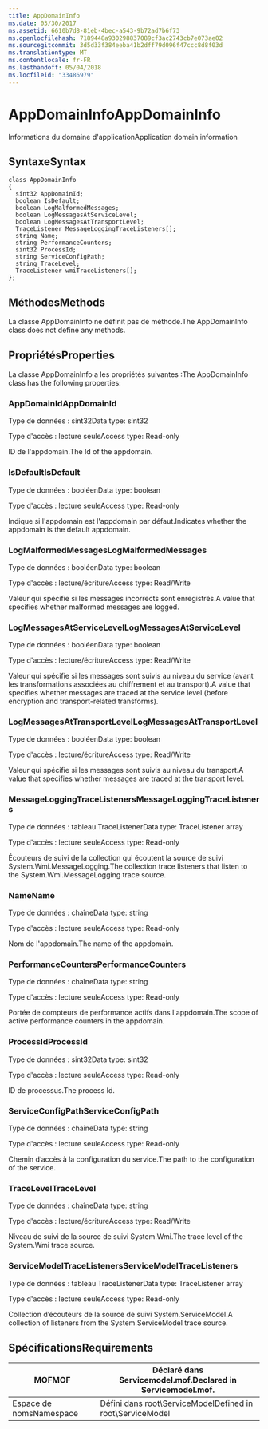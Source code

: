 ```yaml
---
title: AppDomainInfo
ms.date: 03/30/2017
ms.assetid: 6610b7d8-81eb-4bec-a543-9b72ad7b6f73
ms.openlocfilehash: 7189448a930298837089cf3ac2743cb7e073ae02
ms.sourcegitcommit: 3d5d33f384eeba41b2dff79d096f47ccc8d8f03d
ms.translationtype: MT
ms.contentlocale: fr-FR
ms.lasthandoff: 05/04/2018
ms.locfileid: "33486979"
---
```

# <a name="appdomaininfo"></a><span data-ttu-id="69457-102">AppDomainInfo</span><span class="sxs-lookup"><span data-stu-id="69457-102">AppDomainInfo</span></span>
<span data-ttu-id="69457-103">Informations du domaine d'application</span><span class="sxs-lookup"><span data-stu-id="69457-103">Application domain information</span></span>  
  
## <a name="syntax"></a><span data-ttu-id="69457-104">Syntaxe</span><span class="sxs-lookup"><span data-stu-id="69457-104">Syntax</span></span>  
  
```  
class AppDomainInfo  
{  
  sint32 AppDomainId;  
  boolean IsDefault;  
  boolean LogMalformedMessages;  
  boolean LogMessagesAtServiceLevel;  
  boolean LogMessagesAtTransportLevel;  
  TraceListener MessageLoggingTraceListeners[];  
  string Name;  
  string PerformanceCounters;  
  sint32 ProcessId;  
  string ServiceConfigPath;  
  string TraceLevel;  
  TraceListener wmiTraceListeners[];  
};  
```  
  
## <a name="methods"></a><span data-ttu-id="69457-105">Méthodes</span><span class="sxs-lookup"><span data-stu-id="69457-105">Methods</span></span>  
 <span data-ttu-id="69457-106">La classe AppDomainInfo ne définit pas de méthode.</span><span class="sxs-lookup"><span data-stu-id="69457-106">The AppDomainInfo class does not define any methods.</span></span>  
  
## <a name="properties"></a><span data-ttu-id="69457-107">Propriétés</span><span class="sxs-lookup"><span data-stu-id="69457-107">Properties</span></span>  
 <span data-ttu-id="69457-108">La classe AppDomainInfo a les propriétés suivantes :</span><span class="sxs-lookup"><span data-stu-id="69457-108">The AppDomainInfo class has the following properties:</span></span>  
  
### <a name="appdomainid"></a><span data-ttu-id="69457-109">AppDomainId</span><span class="sxs-lookup"><span data-stu-id="69457-109">AppDomainId</span></span>  
 <span data-ttu-id="69457-110">Type de données : sint32</span><span class="sxs-lookup"><span data-stu-id="69457-110">Data type: sint32</span></span>  
  
 <span data-ttu-id="69457-111">Type d'accès : lecture seule</span><span class="sxs-lookup"><span data-stu-id="69457-111">Access type: Read-only</span></span>  
  
 <span data-ttu-id="69457-112">ID de l'appdomain.</span><span class="sxs-lookup"><span data-stu-id="69457-112">The Id of the appdomain.</span></span>  
  
### <a name="isdefault"></a><span data-ttu-id="69457-113">IsDefault</span><span class="sxs-lookup"><span data-stu-id="69457-113">IsDefault</span></span>  
 <span data-ttu-id="69457-114">Type de données : booléen</span><span class="sxs-lookup"><span data-stu-id="69457-114">Data type: boolean</span></span>  
  
 <span data-ttu-id="69457-115">Type d'accès : lecture seule</span><span class="sxs-lookup"><span data-stu-id="69457-115">Access type: Read-only</span></span>  
  
 <span data-ttu-id="69457-116">Indique si l'appdomain est l'appdomain par défaut.</span><span class="sxs-lookup"><span data-stu-id="69457-116">Indicates whether the appdomain is the default appdomain.</span></span>  
  
### <a name="logmalformedmessages"></a><span data-ttu-id="69457-117">LogMalformedMessages</span><span class="sxs-lookup"><span data-stu-id="69457-117">LogMalformedMessages</span></span>  
 <span data-ttu-id="69457-118">Type de données : booléen</span><span class="sxs-lookup"><span data-stu-id="69457-118">Data type: boolean</span></span>  
  
 <span data-ttu-id="69457-119">Type d'accès : lecture/écriture</span><span class="sxs-lookup"><span data-stu-id="69457-119">Access type: Read/Write</span></span>  
  
 <span data-ttu-id="69457-120">Valeur qui spécifie si les messages incorrects sont enregistrés.</span><span class="sxs-lookup"><span data-stu-id="69457-120">A value that specifies whether malformed messages are logged.</span></span>  
  
### <a name="logmessagesatservicelevel"></a><span data-ttu-id="69457-121">LogMessagesAtServiceLevel</span><span class="sxs-lookup"><span data-stu-id="69457-121">LogMessagesAtServiceLevel</span></span>  
 <span data-ttu-id="69457-122">Type de données : booléen</span><span class="sxs-lookup"><span data-stu-id="69457-122">Data type: boolean</span></span>  
  
 <span data-ttu-id="69457-123">Type d'accès : lecture/écriture</span><span class="sxs-lookup"><span data-stu-id="69457-123">Access type: Read/Write</span></span>  
  
 <span data-ttu-id="69457-124">Valeur qui spécifie si les messages sont suivis au niveau du service (avant les transformations associées au chiffrement et au transport).</span><span class="sxs-lookup"><span data-stu-id="69457-124">A value that specifies whether messages are traced at the service level (before encryption and transport-related transforms).</span></span>  
  
### <a name="logmessagesattransportlevel"></a><span data-ttu-id="69457-125">LogMessagesAtTransportLevel</span><span class="sxs-lookup"><span data-stu-id="69457-125">LogMessagesAtTransportLevel</span></span>  
 <span data-ttu-id="69457-126">Type de données : booléen</span><span class="sxs-lookup"><span data-stu-id="69457-126">Data type: boolean</span></span>  
  
 <span data-ttu-id="69457-127">Type d'accès : lecture/écriture</span><span class="sxs-lookup"><span data-stu-id="69457-127">Access type: Read/Write</span></span>  
  
 <span data-ttu-id="69457-128">Valeur qui spécifie si les messages sont suivis au niveau du transport.</span><span class="sxs-lookup"><span data-stu-id="69457-128">A value that specifies whether messages are traced at the transport level.</span></span>  
  
### <a name="messageloggingtracelisteners"></a><span data-ttu-id="69457-129">MessageLoggingTraceListeners</span><span class="sxs-lookup"><span data-stu-id="69457-129">MessageLoggingTraceListeners</span></span>  
 <span data-ttu-id="69457-130">Type de données : tableau TraceListener</span><span class="sxs-lookup"><span data-stu-id="69457-130">Data type: TraceListener array</span></span>  
  
 <span data-ttu-id="69457-131">Type d'accès : lecture seule</span><span class="sxs-lookup"><span data-stu-id="69457-131">Access type: Read-only</span></span>  
  
 <span data-ttu-id="69457-132">Écouteurs de suivi de la collection qui écoutent la source de suivi System.Wmi.MessageLogging.</span><span class="sxs-lookup"><span data-stu-id="69457-132">The collection trace listeners that listen to the System.Wmi.MessageLogging trace source.</span></span>  
  
### <a name="name"></a><span data-ttu-id="69457-133">Name</span><span class="sxs-lookup"><span data-stu-id="69457-133">Name</span></span>  
 <span data-ttu-id="69457-134">Type de données : chaîne</span><span class="sxs-lookup"><span data-stu-id="69457-134">Data type: string</span></span>  
  
 <span data-ttu-id="69457-135">Type d'accès : lecture seule</span><span class="sxs-lookup"><span data-stu-id="69457-135">Access type: Read-only</span></span>  
  
 <span data-ttu-id="69457-136">Nom de l'appdomain.</span><span class="sxs-lookup"><span data-stu-id="69457-136">The name of the appdomain.</span></span>  
  
### <a name="performancecounters"></a><span data-ttu-id="69457-137">PerformanceCounters</span><span class="sxs-lookup"><span data-stu-id="69457-137">PerformanceCounters</span></span>  
 <span data-ttu-id="69457-138">Type de données : chaîne</span><span class="sxs-lookup"><span data-stu-id="69457-138">Data type: string</span></span>  
  
 <span data-ttu-id="69457-139">Type d'accès : lecture seule</span><span class="sxs-lookup"><span data-stu-id="69457-139">Access type: Read-only</span></span>  
  
 <span data-ttu-id="69457-140">Portée de compteurs de performance actifs dans l'appdomain.</span><span class="sxs-lookup"><span data-stu-id="69457-140">The scope of active performance counters in the appdomain.</span></span>  
  
### <a name="processid"></a><span data-ttu-id="69457-141">ProcessId</span><span class="sxs-lookup"><span data-stu-id="69457-141">ProcessId</span></span>  
 <span data-ttu-id="69457-142">Type de données : sint32</span><span class="sxs-lookup"><span data-stu-id="69457-142">Data type: sint32</span></span>  
  
 <span data-ttu-id="69457-143">Type d'accès : lecture seule</span><span class="sxs-lookup"><span data-stu-id="69457-143">Access type: Read-only</span></span>  
  
 <span data-ttu-id="69457-144">ID de processus.</span><span class="sxs-lookup"><span data-stu-id="69457-144">The process Id.</span></span>  
  
### <a name="serviceconfigpath"></a><span data-ttu-id="69457-145">ServiceConfigPath</span><span class="sxs-lookup"><span data-stu-id="69457-145">ServiceConfigPath</span></span>  
 <span data-ttu-id="69457-146">Type de données : chaîne</span><span class="sxs-lookup"><span data-stu-id="69457-146">Data type: string</span></span>  
  
 <span data-ttu-id="69457-147">Type d'accès : lecture seule</span><span class="sxs-lookup"><span data-stu-id="69457-147">Access type: Read-only</span></span>  
  
 <span data-ttu-id="69457-148">Chemin d’accès à la configuration du service.</span><span class="sxs-lookup"><span data-stu-id="69457-148">The path to the configuration of the service.</span></span>  
  
### <a name="tracelevel"></a><span data-ttu-id="69457-149">TraceLevel</span><span class="sxs-lookup"><span data-stu-id="69457-149">TraceLevel</span></span>  
 <span data-ttu-id="69457-150">Type de données : chaîne</span><span class="sxs-lookup"><span data-stu-id="69457-150">Data type: string</span></span>  
  
 <span data-ttu-id="69457-151">Type d'accès : lecture/écriture</span><span class="sxs-lookup"><span data-stu-id="69457-151">Access type: Read/Write</span></span>  
  
 <span data-ttu-id="69457-152">Niveau de suivi de la source de suivi System.Wmi.</span><span class="sxs-lookup"><span data-stu-id="69457-152">The trace level of the System.Wmi trace source.</span></span>  
  
### <a name="servicemodeltracelisteners"></a><span data-ttu-id="69457-153">ServiceModelTraceListeners</span><span class="sxs-lookup"><span data-stu-id="69457-153">ServiceModelTraceListeners</span></span>  
 <span data-ttu-id="69457-154">Type de données : tableau TraceListener</span><span class="sxs-lookup"><span data-stu-id="69457-154">Data type: TraceListener array</span></span>  
  
 <span data-ttu-id="69457-155">Type d'accès : lecture seule</span><span class="sxs-lookup"><span data-stu-id="69457-155">Access type: Read-only</span></span>  
  
 <span data-ttu-id="69457-156">Collection d’écouteurs de la source de suivi System.ServiceModel.</span><span class="sxs-lookup"><span data-stu-id="69457-156">A collection of listeners from the System.ServiceModel trace source.</span></span>  
  
## <a name="requirements"></a><span data-ttu-id="69457-157">Spécifications</span><span class="sxs-lookup"><span data-stu-id="69457-157">Requirements</span></span>  
  
|<span data-ttu-id="69457-158">MOF</span><span class="sxs-lookup"><span data-stu-id="69457-158">MOF</span></span>|<span data-ttu-id="69457-159">Déclaré dans Servicemodel.mof.</span><span class="sxs-lookup"><span data-stu-id="69457-159">Declared in Servicemodel.mof.</span></span>|  
|---------|-----------------------------------|  
|<span data-ttu-id="69457-160">Espace de noms</span><span class="sxs-lookup"><span data-stu-id="69457-160">Namespace</span></span>|<span data-ttu-id="69457-161">Défini dans root\ServiceModel</span><span class="sxs-lookup"><span data-stu-id="69457-161">Defined in root\ServiceModel</span></span>|
